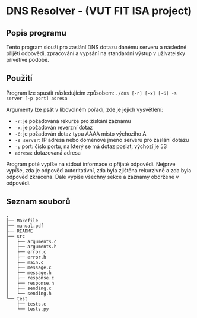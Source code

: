# DNS Resolver - (VUT FIT ISA project)

## Popis programu
Tento program slouží pro zaslání DNS dotazu danému serveru a následné přijětí odpovědi, zpracování a vypsání na standardní výstup v uživatelsky přívětivé podobě.

## Použití
Program lze spustit následujícím způsobem: `./dns [-r] [-x] [-6] -s server [-p port] adresa`

Argumenty lze psát v libovolném pořadí, zde je jejich vysvětlení:
- `-r`: je požadovaná rekurze pro získání záznamu
- `-x`: je požadován reverzní dotaz
- `-6`: je požadován dotaz typu AAAA místo výchozího A
- `-s server`: IP adresa nebo doménové jméno serveru pro zaslání dotazu
- `-p` port: číslo portu, na který se má dotaz poslat, výchozí je 53
- `adresa`: dotazovaná adresa
    
Program poté vypíše na stdout informace o přijaté odpovědi. Nejprve vypíše, zda je odpověď autoritativní, zda byla zjištěna rekurzivně a zda byla odpověď zkrácena. Dále vypíše všechny sekce a záznamy obdržené v odpovědi.

## Seznam souborů
```
.
├── Makefile
├── manual.pdf
├── README
├── src
│   ├── arguments.c
│   ├── arguments.h
│   ├── error.c
│   ├── error.h
│   ├── main.c
│   ├── message.c
│   ├── message.h
│   ├── response.c
│   ├── response.h
│   ├── sending.c
│   └── sending.h
└── test
    ├── tests.c
    └── tests.py
```

